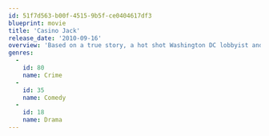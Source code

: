 ```yaml
---
id: 51f7d563-b00f-4515-9b5f-ce0404617df3
blueprint: movie
title: 'Casino Jack'
release_date: '2010-09-16'
overview: 'Based on a true story, a hot shot Washington DC lobbyist and his protégé go down hard as their schemes to peddle influence lead to corruption and murder.'
genres:
  -
    id: 80
    name: Crime
  -
    id: 35
    name: Comedy
  -
    id: 18
    name: Drama
---
```

